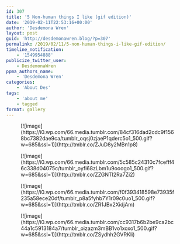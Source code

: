 ```yaml
---
id: 307
title: '5 Non-human things I like (gif edition)'
date: '2019-02-11T22:53:16+00:00'
author: 'Desdemona Wren'
layout: post
guid: 'http://desdemonawren.blog/?p=307'
permalink: /2019/02/11/5-non-human-things-i-like-gif-edition/
timeline_notification:
    - '1549954888'
publicize_twitter_user:
    - DesdemonaWren
ppma_authors_name:
    - 'Desdemona Wren'
categories:
    - 'About Des'
tags:
    - 'about me'
    - tagged
format: gallery
---
```


<div class="wp-block-image"><figure class="aligncenter">[![image](https://i0.wp.com/66.media.tumblr.com/84cf316dad2cdc9f1568bc7382dae9ca/tumblr_oqsj0zjaeP1qderc5o1_500.gif?w=685&ssl=1)](http://tmblr.co/ZJuD8y2MBn1p8)</figure></div><div class="wp-block-image"><figure class="aligncenter">[![image](https://i0.wp.com/66.media.tumblr.com/5c585c24310c7fcefff46c338d04075c/tumblr_oyfi68zLbm1u9ooogo1_500.gif?w=685&ssl=1)](http://tmblr.co/ZZGNTl2Ra7Zi2)</figure></div><div class="wp-block-image"><figure class="aligncenter">[![image](https://i0.wp.com/66.media.tumblr.com/f0f393418598e73935f235a58ece20df/tumblr_p8a5fyhb7Y1r09c0uo1_500.gif?w=685&ssl=1)](http://tmblr.co/ZR1JBx2XidjAm)</figure></div><div class="wp-block-image"><figure class="aligncenter">[![image](https://i0.wp.com/66.media.tumblr.com/cc9317b6b2be9ca2bc44a1c5913184a7/tumblr_oizazm3mBB1vo1xoxo1_500.gif?w=685&ssl=1)](http://tmblr.co/ZSydhh2GVRKli)</figure></div>